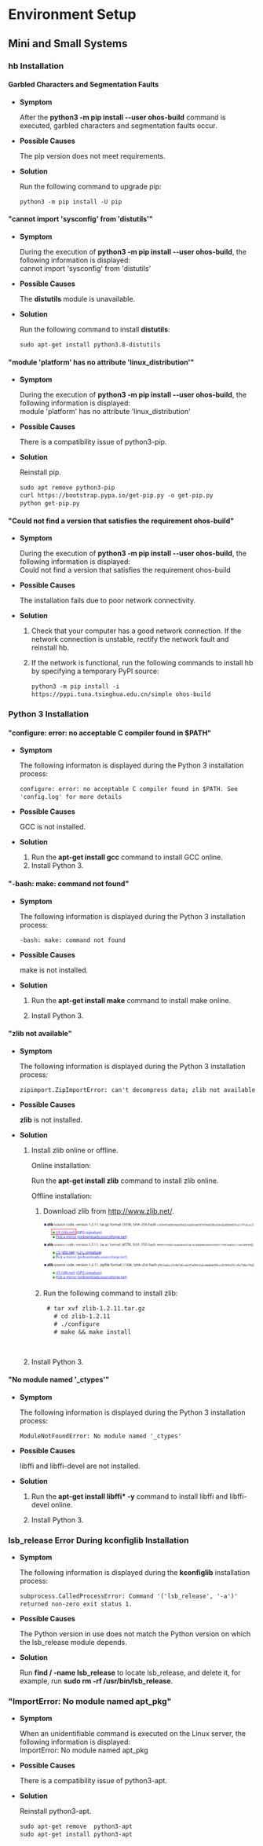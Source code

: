 # Environment Setup


## Mini and Small Systems

### hb Installation

#### Garbled Characters and Segmentation Faults

- **Symptom**

  After the **python3 -m pip install --user ohos-build** command is executed, garbled characters and segmentation faults occur.


- **Possible Causes**

  The pip version does not meet requirements. 

- **Solution**

  Run the following command to upgrade pip:

  ```
  python3 -m pip install -U pip
  ```


#### "cannot import 'sysconfig' from 'distutils'"

- **Symptom**

  During the execution of **python3 -m pip install --user ohos-build**, the following information is displayed:<br>cannot import 'sysconfig' from 'distutils'


- **Possible Causes**

  The **distutils** module is unavailable.

- **Solution**

  Run the following command to install **distutils**:

  ```
  sudo apt-get install python3.8-distutils
  ```


#### "module 'platform' has no attribute 'linux_distribution'"

- **Symptom**

  During the execution of **python3 -m pip install --user ohos-build**, the following information is displayed:<br>module 'platform' has no attribute 'linux\_distribution'


- **Possible Causes**

  There is a compatibility issue of python3-pip.

- **Solution**

  Reinstall pip.

  ```
  sudo apt remove python3-pip
  curl https://bootstrap.pypa.io/get-pip.py -o get-pip.py
  python get-pip.py
  ```


#### "Could not find a version that satisfies the requirement ohos-build"

- **Symptom**

  During the execution of **python3 -m pip install --user ohos-build**, the following information is displayed:<br>Could not find a version that satisfies the requirement ohos-build


- **Possible Causes**

  The installation fails due to poor network connectivity.

- **Solution**
  
  1. Check that your computer has a good network connection. If the network connection is unstable, rectify the network fault and reinstall hb.

  2. If the network is functional, run the following commands to install hb by specifying a temporary PyPI source:
  
     ```
     python3 -m pip install -i https://pypi.tuna.tsinghua.edu.cn/simple ohos-build
     ```
  
     

### Python 3 Installation

#### "configure: error: no acceptable C compiler found in $PATH"

- **Symptom**

  The following informaton is displayed during the Python 3 installation process:

  ```
  configure: error: no acceptable C compiler found in $PATH. See 'config.log' for more details
  ```

- **Possible Causes**

  GCC is not installed.

- **Solution**

  1. Run the **apt-get install gcc** command to install GCC online.
  2. Install Python 3.




#### "-bash: make: command not found"

- **Symptom**

  The following information is displayed during the Python 3 installation process:

  ```
  -bash: make: command not found
  ```

- **Possible Causes**

  make is not installed.

- **Solution**

  1. Run the **apt-get install make** command to install make online.

  2. Install Python 3.

  


#### "zlib not available"

- **Symptom**

  The following information is displayed during the Python 3 installation process:

  ```
  zipimport.ZipImportError: can't decompress data; zlib not available
  ```

- **Possible Causes**

  **zlib** is not installed.

- **Solution**

  1. Install zlib online or offline.

     Online installation:

     Run the **apt-get install zlib** command to install zlib online.

     Offline installation:

     1. Download zlib from http://www.zlib.net/.
  
        ![](figures/download-zlib.png)
  
     2. Run the following command to install zlib:
  
        ```
         # tar xvf zlib-1.2.11.tar.gz
           # cd zlib-1.2.11
           # ./configure
           # make && make install
        ```
  
        ​     
  
  2. Install Python 3.


#### "No module named '_ctypes'"

- **Symptom**

  The following information is displayed during the Python 3 installation process:

  ```
  ModuleNotFoundError: No module named '_ctypes'
  ```


- **Possible Causes**

  libffi and libffi-devel are not installed.


- **Solution**

  1. Run the **apt-get install libffi\* -y** command to install libffi and libffi-devel online.

  2. Install Python 3.


### lsb_release Error During kconfiglib Installation

- **Symptom**

  The following information is displayed during the **kconfiglib** installation process:

  ```
  subprocess.CalledProcessError: Command '('lsb_release', '-a')' returned non-zero exit status 1.
  ```

- **Possible Causes**

  The Python version in use does not match the Python version on which the lsb_release module depends.

- **Solution**

  Run **find / -name lsb_release** to locate lsb_release, and delete it, for example, run **sudo rm -rf /usr/bin/lsb_release**.


### "ImportError: No module named apt_pkg"

- **Symptom**

  When an unidentifiable command is executed on the Linux server, the following information is displayed:<br>ImportError: No module named apt_pkg


- **Possible Causes**

  There is a compatibility issue of python3-apt.

- **Solution**

  Reinstall python3-apt.

  ```
  sudo apt-get remove  python3-apt
  sudo apt-get install python3-apt
  ```
